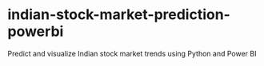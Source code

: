 # indian-stock-market-prediction-powerbi
Predict and visualize Indian stock market trends using Python and Power BI
